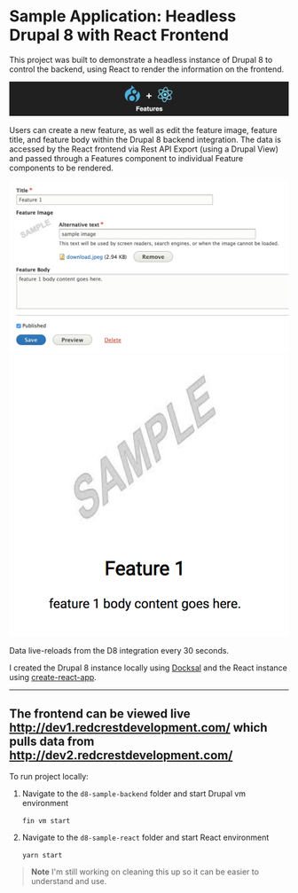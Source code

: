 # Sample Application: Headless Drupal 8 with React Frontend

This project was built to demonstrate a headless instance of Drupal 8 to control the backend, using React to render the information on the frontend.

![](logo.gif)

Users can create a new feature, as well as edit the feature image, feature title, and feature body within the Drupal 8 backend integration. The data is accessed by the React frontend via Rest API Export (using a Drupal View) and passed through a Features component to individual Feature components to be rendered.

![](drupal_backend.png) ![](react_front_rep.png)


Data live-reloads from the D8 integration every 30 seconds.

I created the Drupal 8 instance locally using [Docksal](https://github.com/docksal/docksal) and the React instance using [create-react-app](https://github.com/facebook/create-react-app).

---
The frontend can be viewed live http://dev1.redcrestdevelopment.com/ which pulls data from http://dev2.redcrestdevelopment.com/
---

To run project locally:

1. Navigate to the `d8-sample-backend` folder and start Drupal vm environment

   `fin vm start`

2. Navigate to the `d8-sample-react` folder and start React environment

   `yarn start`


>**Note** I'm still working on cleaning this up so it can be easier to understand and use.

